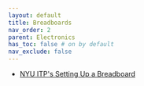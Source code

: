 ```yaml
---
layout: default
title: Breadboards
nav_order: 2
parent: Electronics
has_toc: false # on by default
nav_exclude: false
---
```


- [NYU ITP's Setting Up a Breadboard](https://itp.nyu.edu/physcomp/labs/labs-electronics/breadboard/)